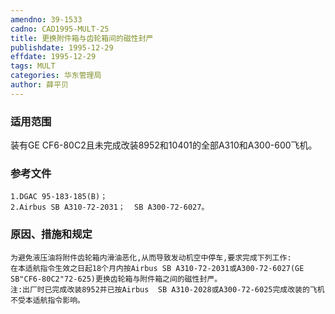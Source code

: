 ```yaml
---
amendno: 39-1533  
cadno: CAD1995-MULT-25  
title: 更换附件箱与齿轮箱间的磁性封严  
publishdate: 1995-12-29  
effdate: 1995-12-29  
tags: MULT  
categories: 华东管理局  
author: 薛平贝  
---
```

  
### 适用范围  
装有GE CF6-80C2且未完成改装8952和10401的全部A310和A300-600飞机。  
  
<!--more-->  
### 参考文件  
    1.DGAC 95-183-185(B)；  
    2.Airbus SB A310-72-2031；  SB A300-72-6027。  
  
### 原因、措施和规定  
    为避免液压油将附件齿轮箱内滑油恶化,从而导致发动机空中停车,要求完成下列工作:  
    在本适航指令生效之日起18个月内按Airbus SB A310-72-2031或A300-72-6027(GE SB"CF6-80C2"72-625)更换齿轮箱与附件箱之间的磁性封严。  
    注:出厂时已完成改装8952并已按Airbus  SB A310-2028或A300-72-6025完成改装的飞机不受本适航指令影响。  
